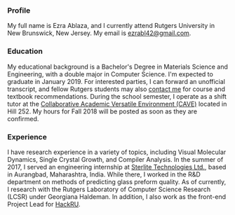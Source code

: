 ### Profile
My full name is Ezra Ablaza, and I currently attend Rutgers University in New Brunswick, New Jersey.  My email is <ezrabl42@gmail.com>.
### Education
My educational background is a Bachelor's Degree in Materials Science and Engineering, with a double major in Computer Science.  I'm expected to graduate in January 2019.  For interested parties, I can forward an unofficial transcript, and fellow Rutgers students may also [contact me](https://trestres.github.io/links) for course and textbook recommendations.  During the school semester, I operate as a shift tutor at the [Collaborative Academic Versatile Environment (CAVE)](https://www.cs.rutgers.edu/resources/cave) located in Hill 252.  My hours for Fall 2018 will be posted as soon as they are confirmed.
### Experience
I have research experience in a variety of topics, including Visual Molecular Dynamics, Single Crystal Growth, and Compiler Analysis.  In the summer of 2017, I served an engineering internship at [Sterlite Technologies Ltd.](https://www.sterlitetech.com/), based in Aurangbad, Maharashtra, India.  While there, I worked in the R&D department on methods of predicting glass preform quality.  As of currently, I research with the Rutgers Laboratory of Computer Science Research (LCSR) under Georgiana Haldeman.  In addition, I also work as the front-end Project Lead for [HackRU](https://github.com/HackRU).  


